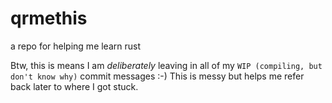 # qrmethis

a repo for helping me learn rust

Btw, this is means I am _deliberately_ leaving in all of my
`WIP (compiling, but don't know why)` commit messages :-)
This is messy but helps me refer back later to where I got stuck.
